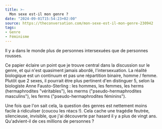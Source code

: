 ```yaml
---
title: >-
  Mon sexe est-il mon genre ?
date: "2024-09-01T15:54:23+02:00"
source: https://theconversation.com/mon-sexe-est-il-mon-genre-230942
tags:
- Genre
- Féminisme
---
```

Il y a dans le monde plus de personnes intersexuées que de personnes rousses.

Ce papier éclaire un point que je trouve central dans la discussion sur le genre, et qui n'est quasiment jamais abordé, l'intersexuation. La réalité biologique est un continuum et pas une répartition binaire, homme / femme. Plutôt que 2 sexes, il pourrait être plus pertinent d'en distinguer 5, selon la biologiste Anne Fausto-Sterling : les hommes, les femmes, les herms (hermaphrodites "véritables"), les merms ("pseudo-hermaphrodites masculins"), les ferms ("pseudo-hermaphrodites féminins").

Une fois que l'on sait cela, la question des genres est nettement moins facile à ridiculiser (coucou les réacs !). Cela cache une tragédie feutrée, silencieuse, invisible, que j'ai découverte par hasard il y a plus de vingt ans. Qu'advient-il de ces millions de personnes ?
